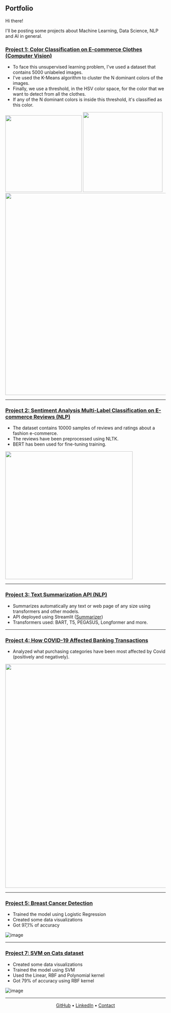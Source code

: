 ## Portfolio

Hi there! 

I'll be posting some projects about Machine Learning, Data Science, NLP and AI in general.

### [Project 1: Color Classification on E-commerce Clothes (Computer Vision)](https://github.com/YanisNC/Color-Classification-E-commerce-Clothes/blob/main/Color_Classification_on_E_commerce_Clothes.ipynb)
- To face this unsupervised learning problem, I've used a dataset that contains 5000 unlabeled images.
- I've used the K-Means algorithm to cluster the N dominant colors of the images.
- Finally, we use a threshold, in the HSV color space, for the color that we want to detect from all the clothes.
- If any of the N dominant colors is inside this threshold, it's classified as this color.

<p align="left">
  <img src="https://user-images.githubusercontent.com/62355974/111031053-f9779a00-8405-11eb-948f-7c700cb82cfa.png" height="240" />
  <img src="https://user-images.githubusercontent.com/62355974/111031087-1a3fef80-8406-11eb-8ec0-63e1c87bd95a.png" height="250" /> 
  <img src="https://user-images.githubusercontent.com/62355974/111031195-8cb0cf80-8406-11eb-8e8a-658e149d2b60.png" width="632" />
</p>

----

### [Project 2: Sentiment Analysis Multi-Label Classification on E-commerce Reviews (NLP)](https://github.com/YanisNC/Sentiment-Analysis-Multi-Label-Classification-E-Commerce-Reviews/blob/main/Sentiment_Analysis_Multi_label_Classification_on_E_Commerce_Reviews.ipynb)
- The dataset contains 10000 samples of reviews and ratings about a fashion e-commerce.
- The reviews have been preprocessed using NLTK.
- BERT has been used for fine-tuning training.

<img src="https://user-images.githubusercontent.com/62355974/111031015-b3223b00-8405-11eb-8d67-e34267349e8e.png" width="400">

----

### [Project 3: Text Summarization API (NLP)](https://github.com/YanisNC/Text-Summarization-NLP/blob/main/streamlit_app_unlimited.py)
- Summarizes automatically any text or web page of any size using transformers and other models.
- API deployed using Streamlit ([Summarizer](https://share.streamlit.io/yanisnc/text-summarization-nlp/main))
- Transformers used: BART, T5, PEGASUS, Longformer and more.

----

### [Project 4: How COVID-19 Affected Banking Transactions](https://github.com/YanisNC/AI-things/blob/master/Covid%20Banking%20Transactions.ipynb)
- Analyzed what purchasing categories have been most affected by Covid (positively and negatively).

<img src="https://user-images.githubusercontent.com/62355974/111030855-c5e84000-8404-11eb-8364-f1402f6d144c.png" width="700">

----

### [Project 5: Breast Cancer Detection](https://github.com/YanisNC/AI-things/blob/master/Cats%20SVM.ipynb)
- Trained the model using Logistic Regression
- Created some data visualizations
- Got 97,1% of accuracy

![image](https://user-images.githubusercontent.com/62355974/177318750-e97f88ec-a309-4b4a-9888-8f9796aa1900.png)

----

### [Project 7: SVM on Cats dataset](https://github.com/YanisNC/AI-things/blob/master/Cats%20SVM.ipynb)
- Created some data visualizations
- Trained the model using SVM
- Used the Linear, RBF and Polynomial kernel
- Got 79% of accuracy using RBF kernel

![image](https://user-images.githubusercontent.com/62355974/111030714-14e1a580-8404-11eb-9829-fafdcf58c13c.png)

----

<p align="center">
  <a href="https://github.com/YanisNC">GitHub</a>
  •
  <a href="https://www.linkedin.com/in/yanisnc/">LinkedIn</a>
  •
  <a href="mailto:yanisnc7@gmail.com">Contact</a>
</p>
